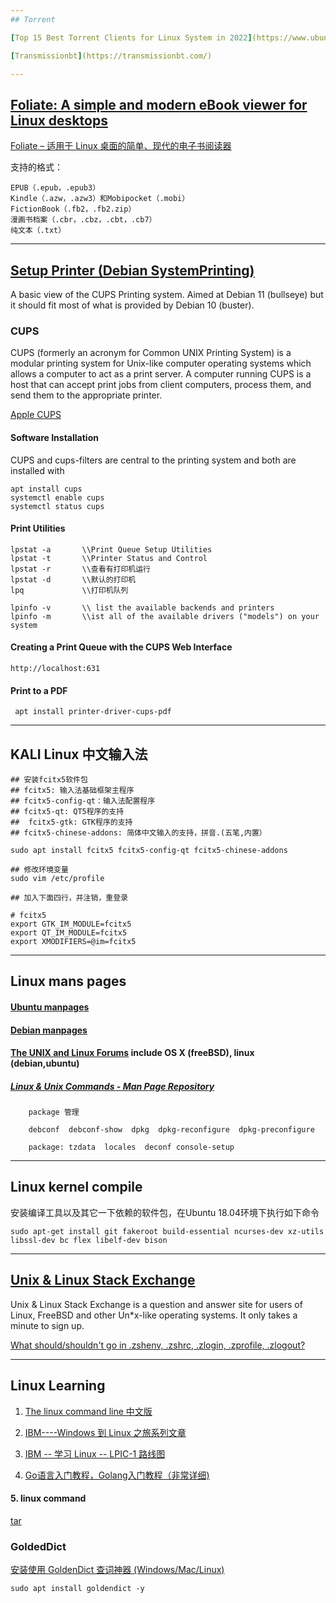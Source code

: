 ```yaml
---
## Torrent

[Top 15 Best Torrent Clients for Linux System in 2022](https://www.ubuntupit.com/best-torrent-client-for-linux/)

[Transmissionbt](https://transmissionbt.com/)

---
```

## [Foliate: A simple and modern eBook viewer for Linux desktops](https://johnfactotum.github.io/foliate/)

[Foliate – 适用于 Linux 桌面的简单、现代的电子书阅读器](https://www.appinn.com/foliate-for-linux/)

支持的格式：

    EPUB（.epub，.epub3）
    Kindle（.azw，.azw3）和Mobipocket（.mobi）
    FictionBook（.fb2，.fb2.zip）
    漫画书档案（.cbr，.cbz，.cbt，.cb7）
    纯文本（.txt）

---
## [Setup Printer (Debian SystemPrinting)](https://wiki.debian.org/SystemPrinting)

A basic view of the CUPS Printing system. Aimed at Debian 11 (bullseye) but it should fit most of what is provided by Debian 10 (buster). 

### CUPS

CUPS (formerly an acronym for Common UNIX Printing System) is a modular printing system for Unix-like computer operating systems which allows a computer to act as a print server. A computer running CUPS is a host that can accept print jobs from client computers, process them, and send them to the appropriate printer. 

[Apple CUPS](https://github.com/apple/cups)


#### Software Installation

CUPS and cups-filters are central to the printing system and both are installed with
```
apt install cups
systemctl enable cups
systemctl status cups
```
#### Print Utilities
```
lpstat -a       \\Print Queue Setup Utilities
lpstat -t       \\Printer Status and Control
lpstat -r       \\查看有打印机运行
lpstat -d       \\默认的打印机
lpq             \\打印机队列 

lpinfo -v       \\ list the available backends and printers
lpinfo -m       \\ist all of the available drivers ("models") on your system

```
#### Creating a Print Queue with the CUPS Web Interface
```
http://localhost:631 
```
#### Print to a PDF
```
 apt install printer-driver-cups-pdf
```

---
## KALI Linux 中文输入法

```
## 安装fcitx5软件包
## fcitx5: 输入法基础框架主程序
## fcitx5-config-qt：输入法配置程序
## fcitx5-qt: QT5程序的支持 
##  fcitx5-gtk: GTK程序的支持 
## fcitx5-chinese-addons: 简体中文输入的支持，拼音.(五笔,内置）

sudo apt install fcitx5 fcitx5-config-qt fcitx5-chinese-addons

## 修改环境变量
sudo vim /etc/profile

## 加入下面四行，并注销，重登录

# fcitx5
export GTK_IM_MODULE=fcitx5
export QT_IM_MODULE=fcitx5
export XMODIFIERS=@im=fcitx5
```

---
## Linux mans pages

#### [Ubuntu manpages](https://manpages.ubuntu.com/)

#### [Debian manpages](https://manpages.debian.org/)

#### [The UNIX and Linux Forums](https://www.unix.com/) include OS X (freeBSD), linux (debian,ubuntu)
##### [Linux & Unix Commands - Man Page Repository](https://www.unix.com/man-page-repository.php)

        package 管理
        
        debconf  debconf-show  dpkg  dpkg-reconfigure  dpkg-preconfigure
        
        package: tzdata  locales  deconf console-setup

---
## Linux kernel compile

安装编译工具以及其它一下依赖的软件包，在Ubuntu 18.04环境下执行如下命令
```
sudo apt-get install git fakeroot build-essential ncurses-dev xz-utils libssl-dev bc flex libelf-dev bison
```
---
## [Unix & Linux Stack Exchange](https://unix.stackexchange.com)

Unix & Linux Stack Exchange is a question and answer site for users of Linux, FreeBSD and other Un*x-like operating systems. It only takes a minute to sign up.

[What should/shouldn't go in .zshenv, .zshrc, .zlogin, .zprofile, .zlogout?](https://unix.stackexchange.com/questions/71253/what-should-shouldnt-go-in-zshenv-zshrc-zlogin-zprofile-zlogout)

---
## Linux Learning

 1.  [The linux command line 中文版](https://www.kancloud.cn/thinkphp/linux-command-line/39431)
 
 2.  [IBM----Windows 到 Linux 之旅系列文章](https://www.ibm.com/developerworks/cn/linux/l-roadmap/index.html)
 
 3.  [IBM -- 学习 Linux -- LPIC-1 路线图](https://www.ibm.com/developerworks/cn/linux/l-lpic1-v3-map/)
 
 4.  [Go语言入门教程，Golang入门教程（非常详细)](http://c.biancheng.net/golang/)
 
 ####  5.  linux command
         
   [tar](https://www.jianshu.com/p/b91d7491381b)
   
### GoldedDict

[安装使用 GoldenDict 查词神器 (Windows/Mac/Linux)](https://www.jianshu.com/p/b6b2c1d78d7c)

`sudo apt install goldendict -y`

